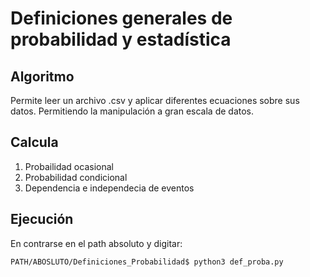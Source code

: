 # Definiciones generales de probabilidad y estadística 

## Algoritmo
Permite leer un archivo .csv y aplicar diferentes ecuaciones sobre sus datos.
Permitiendo la manipulación a gran escala de datos.

## Calcula 
1. Probailidad ocasional 
2. Probabilidad condicional 
3. Dependencia e independecia de eventos 

## Ejecución 
En contrarse en el path absoluto y digitar:
~~~
PATH/ABOSLUTO/Definiciones_Probabilidad$ python3 def_proba.py
~~~

